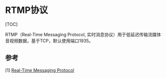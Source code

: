 # RTMP协议

[TOC]

RTMP（Real-Time Messaging Protocol, 实时消息协议）用于低延迟传输流媒体音视频数据，基于TCP，默认使用端口1935。



## 参考

[1] [Real-Time Messaging Protocol](https://en.wikipedia.org/wiki/Real-Time_Messaging_Protocol)